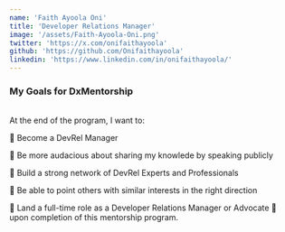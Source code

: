 ```yaml
---
name: 'Faith Ayoola Oni'
title: 'Developer Relations Manager'
image: '/assets/Faith-Ayoola-Oni.png'
twitter: 'https://x.com/onifaithayoola'
github: 'https://github.com/Onifaithayoola'
linkedin: 'https://www.linkedin.com/in/onifaithayoola/'
---
```


<div>
<h3>My Goals for DxMentorship</h3> <br/>
 At the end of the program, I want to: <br/>

📌 Become a DevRel Manager <br/>

📌 Be more audacious about sharing my knowlede by speaking publicly <br/> 

📌 Build a strong network of DevRel Experts and Professionals <br/>

📌 Be able to point others with similar interests in the right direction <br/>

📌 Land a full-time role as a Developer Relations Manager or Advocate 🥑 upon completion of this mentorship program.

</div>
